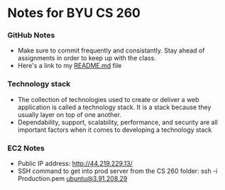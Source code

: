 # Notes for BYU CS 260 #

### GitHub Notes ###
- Make sure to commit frequently and consistantly. Stay ahead of assignments in order to keep up with the class.
- Here's a link to my [README.md](https://github.com/a-vaan/startup/blob/main/README.md) file

### Technology stack ###
- The collection of technologies used to create or deliver a web application is called a technology stack. It is a stack because they usually layer on top of one another.
- Dependability, support, scalability, performance, and security are all important factors when it comes to developing a technology stack

### EC2 Notes ###
- Public IP address: http://44.219.229.13/
- SSH command to get into prod server from the CS 260 folder: ssh -i Production.pem ubuntu@3.91.208.29